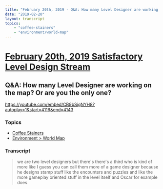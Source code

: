 ```yaml
---
title: "February 20th, 2019 - Q&A: How many Level Designer are working on the map? Or are you the only one?"
date: "2019-02-20"
layout: transcript
topics: 
    - "coffee-stainers"
    - "environment/world-map"
---
```

# [February 20th, 2019 Satisfactory Level Design Stream](../2019-02-20.md)
## Q&A: How many Level Designer are working on the map? Or are you the only one?
https://youtube.com/embed/CB9bSigNYH8?autoplay=1&start=4116&end=4143
### Topics
* [Coffee Stainers](../topics/coffee-stainers.md)
* [Environment > World Map](../topics/environment/world-map.md)

### Transcript

> we are two level designers but there's
> there's a third who is kind of more like
> I guess you can call them more of a game
> designer because he designs stamp stuff
> like the encounters and puzzles and like
> the more gameplay oriented stuff in the
> level itself and Oscar for example does
